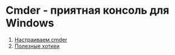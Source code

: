 # Cmder - приятная консоль для Windows

1. [Настраиваем cmder](cmder-set.md)
2. [Полезные хоткеи](cmder-hotkeys.md)
